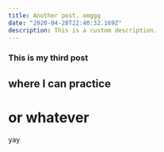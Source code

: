 ```yaml
---
title: Another post, omggg
date: "2020-04-28T22:40:32.169Z"
description: This is a custom description.
---
```


### This is my third post

## where I can practice

# or whatever

yay
